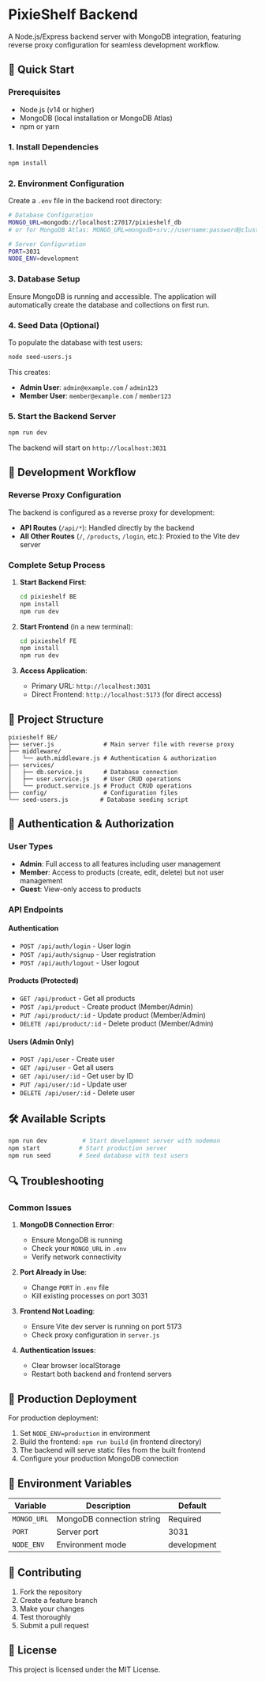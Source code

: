 # PixieShelf Backend

A Node.js/Express backend server with MongoDB integration, featuring reverse proxy configuration for seamless development workflow.

## 🚀 Quick Start

### Prerequisites
- Node.js (v14 or higher)
- MongoDB (local installation or MongoDB Atlas)
- npm or yarn

### 1. Install Dependencies
```bash
npm install
```

### 2. Environment Configuration
Create a `.env` file in the backend root directory:
```bash
# Database Configuration
MONGO_URL=mongodb://localhost:27017/pixieshelf_db
# or for MongoDB Atlas: MONGO_URL=mongodb+srv://username:password@cluster.mongodb.net/pixieshelf_db

# Server Configuration
PORT=3031
NODE_ENV=development
```

### 3. Database Setup
Ensure MongoDB is running and accessible. The application will automatically create the database and collections on first run.

### 4. Seed Data (Optional)
To populate the database with test users:
```bash
node seed-users.js
```

This creates:
- **Admin User**: `admin@example.com` / `admin123`
- **Member User**: `member@example.com` / `member123`

### 5. Start the Backend Server
```bash
npm run dev
```

The backend will start on `http://localhost:3031`

## 🔧 Development Workflow

### Reverse Proxy Configuration
The backend is configured as a reverse proxy for development:

- **API Routes** (`/api/*`): Handled directly by the backend
- **All Other Routes** (`/`, `/products`, `/login`, etc.): Proxied to the Vite dev server

### Complete Setup Process

1. **Start Backend First**:
   ```bash
   cd pixieshelf BE
   npm install
   npm run dev
   ```

2. **Start Frontend** (in a new terminal):
   ```bash
   cd pixieshelf FE
   npm install
   npm run dev
   ```

3. **Access Application**:
   - Primary URL: `http://localhost:3031`
   - Direct Frontend: `http://localhost:5173` (for direct access)

## 📁 Project Structure

```
pixieshelf BE/
├── server.js              # Main server file with reverse proxy
├── middleware/
│   └── auth.middleware.js # Authentication & authorization
├── services/
│   ├── db.service.js      # Database connection
│   ├── user.service.js    # User CRUD operations
│   └── product.service.js # Product CRUD operations
├── config/                # Configuration files
└── seed-users.js         # Database seeding script
```

## 🔐 Authentication & Authorization

### User Types
- **Admin**: Full access to all features including user management
- **Member**: Access to products (create, edit, delete) but not user management
- **Guest**: View-only access to products

### API Endpoints

#### Authentication
- `POST /api/auth/login` - User login
- `POST /api/auth/signup` - User registration
- `POST /api/auth/logout` - User logout

#### Products (Protected)
- `GET /api/product` - Get all products
- `POST /api/product` - Create product (Member/Admin)
- `PUT /api/product/:id` - Update product (Member/Admin)
- `DELETE /api/product/:id` - Delete product (Member/Admin)

#### Users (Admin Only)
- `POST /api/user` - Create user
- `GET /api/user` - Get all users
- `GET /api/user/:id` - Get user by ID
- `PUT /api/user/:id` - Update user
- `DELETE /api/user/:id` - Delete user

## 🛠️ Available Scripts

```bash
npm run dev          # Start development server with nodemon
npm start           # Start production server
npm run seed        # Seed database with test users
```

## 🔍 Troubleshooting

### Common Issues

1. **MongoDB Connection Error**:
   - Ensure MongoDB is running
   - Check your `MONGO_URL` in `.env`
   - Verify network connectivity

2. **Port Already in Use**:
   - Change `PORT` in `.env` file
   - Kill existing processes on port 3031

3. **Frontend Not Loading**:
   - Ensure Vite dev server is running on port 5173
   - Check proxy configuration in `server.js`

4. **Authentication Issues**:
   - Clear browser localStorage
   - Restart both backend and frontend servers

## 🚀 Production Deployment

For production deployment:

1. Set `NODE_ENV=production` in environment
2. Build the frontend: `npm run build` (in frontend directory)
3. The backend will serve static files from the built frontend
4. Configure your production MongoDB connection

## 📝 Environment Variables

| Variable | Description | Default |
|----------|-------------|---------|
| `MONGO_URL` | MongoDB connection string | Required |
| `PORT` | Server port | 3031 |
| `NODE_ENV` | Environment mode | development |

## 🤝 Contributing

1. Fork the repository
2. Create a feature branch
3. Make your changes
4. Test thoroughly
5. Submit a pull request

## 📄 License

This project is licensed under the MIT License. 